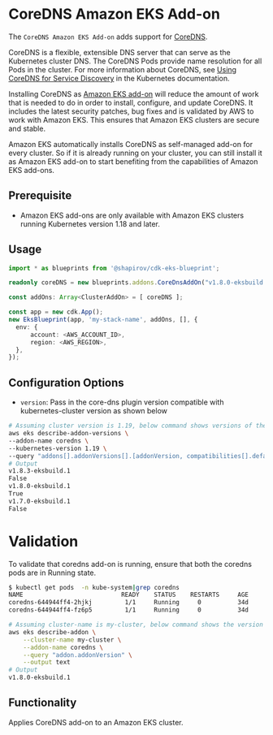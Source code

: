 # CoreDNS Amazon EKS Add-on

The `CoreDNS Amazon EKS Add-on` adds support for [CoreDNS](https://kubernetes.io/docs/tasks/administer-cluster/coredns/).

CoreDNS is a flexible, extensible DNS server that can serve as the Kubernetes cluster DNS. The CoreDNS Pods provide name resolution for all Pods in the cluster. For more information about CoreDNS, see [ Using CoreDNS for Service Discovery](https://kubernetes.io/docs/tasks/administer-cluster/coredns/) in the Kubernetes documentation.

Installing CoreDNS as [Amazon EKS add-on](https://docs.aws.amazon.com/eks/latest/userguide/eks-add-ons.html) will reduce the amount of work that is needed to do in order to install, configure, and update CoreDNS. It includes the latest security patches, bug fixes and is validated by AWS to work with Amazon EKS. This ensures that Amazon EKS clusters are secure and stable.

Amazon EKS automatically installs CoreDNS as self-managed add-on for every cluster. So if it is already running on your cluster, you can still install it as Amazon EKS add-on to start benefiting from the capabilities of Amazon EKS add-ons.

## Prerequisite
- Amazon EKS add-ons are only available with Amazon EKS clusters running Kubernetes version 1.18 and later.


## Usage

```typescript
import * as blueprints from '@shapirov/cdk-eks-blueprint';

readonly coreDNS = new blueprints.addons.CoreDnsAddOn("v1.8.0-eksbuild.1");// optionally specify image version to pull  or empty constructor

const addOns: Array<ClusterAddOn> = [ coreDNS ];

const app = new cdk.App();
new EksBlueprint(app, 'my-stack-name', addOns, [], {
  env: {
      account: <AWS_ACCOUNT_ID>,
      region: <AWS_REGION>,
  },
});
```
## Configuration Options

   - `version`: Pass in the core-dns plugin version compatible with kubernetes-cluster version as shown below
```bash
# Assuming cluster version is 1.19, below command shows versions of the CoreDNS add-on available for the specified cluster's version.
aws eks describe-addon-versions \
--addon-name coredns \
--kubernetes-version 1.19 \
--query "addons[].addonVersions[].[addonVersion, compatibilities[].defaultVersion]" --output text
# Output
v1.8.3-eksbuild.1
False
v1.8.0-eksbuild.1
True
v1.7.0-eksbuild.1
False
```
# Validation
To validate that coredns add-on is running, ensure that both the coredns pods are in Running state.
```bash
$ kubectl get pods  -n kube-system|grep coredns
NAME                           READY    STATUS    RESTARTS     AGE
coredns-644944ff4-2hjkj         1/1     Running     0          34d
coredns-644944ff4-fz6p5         1/1     Running     0          34d
```
```bash
# Assuming cluster-name is my-cluster, below command shows the version of coredns installed. Check if it is same as the version installed via EKS add-on
aws eks describe-addon \
    --cluster-name my-cluster \
    --addon-name coredns \
    --query "addon.addonVersion" \
    --output text
# Output
v1.8.0-eksbuild.1
```  

## Functionality

Applies CoreDNS add-on to an Amazon EKS cluster. 